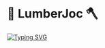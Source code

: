 # 🌲 LumberJoc 🪓

[![Typing SVG](https://readme-typing-svg.demolab.com?font=sedan&pause=1000&color=37B75A&center=true&vCenter=true&random=false&width=435&lines=DevOps+Engineer)](https://git.io/typing-svg)

<!--
**lumberjoc/lumberjoc** is a ✨ _special_ ✨ repository because its `README.md` (this file) appears on your GitHub profile.

Here are some ideas to get you started:

- 🔭 I’m currently working on ...
- 🌱 I’m currently learning ...
- 👯 I’m looking to collaborate on ...
- 🤔 I’m looking for help with ...
- 💬 Ask me about ...
- 📫 How to reach me: ...
- 😄 Pronouns: ...
- ⚡ Fun fact: ...
-->
